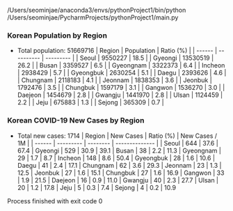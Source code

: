 /Users/seominjae/anaconda3/envs/pythonProject1/bin/python /Users/seominjae/PycharmProjects/pythonProject1/main.py
### Korean Population by Region
* Total population: 51669716
| Region | Population | Ratio (%) |
| ------ | ---------- | --------- |
| Seoul | 9550227 | 18.5 |
| Gyeongi | 13530519 | 26.2 |
| Busan | 3359527 | 6.5 |
| Gyeongnam | 3322373 | 6.4 |
| Incheon | 2938429 | 5.7 |
| Gyeongbuk | 2630254 | 5.1 |
| Daegu | 2393626 | 4.6 |
| Chungnam | 2118183 | 4.1 |
| Jeonnam | 1838353 | 3.6 |
| Jeonbuk | 1792476 | 3.5 |
| Chungbuk | 1597179 | 3.1 |
| Gangwon | 1536270 | 3.0 |
| Daejeon | 1454679 | 2.8 |
| Gwangju | 1441970 | 2.8 |
| Ulsan | 1124459 | 2.2 |
| Jeju | 675883 | 1.3 |
| Sejong | 365309 | 0.7 |

### Korean COVID-19 New Cases by Region
* Total new cases: 1714
| Region | New Cases | Ratio (%) | New Cases / 1M |
| ------ | --------- | --------  | -------------- |
| Seoul | 644 | 37.6 | 67.4 
| Gyeongi | 529 | 30.9 | 39.1 
| Busan | 38 | 2.2 | 11.3 
| Gyeongnam | 29 | 1.7 | 8.7 
| Incheon | 148 | 8.6 | 50.4 
| Gyeongbuk | 28 | 1.6 | 10.6 
| Daegu | 41 | 2.4 | 17.1 
| Chungnam | 62 | 3.6 | 29.3 
| Jeonnam | 23 | 1.3 | 12.5 
| Jeonbuk | 27 | 1.6 | 15.1 
| Chungbuk | 27 | 1.6 | 16.9 
| Gangwon | 33 | 1.9 | 21.5 
| Daejeon | 16 | 0.9 | 11.0 
| Gwangju | 40 | 2.3 | 27.7 
| Ulsan | 20 | 1.2 | 17.8 
| Jeju | 5 | 0.3 | 7.4 
| Sejong | 4 | 0.2 | 10.9 


Process finished with exit code 0

